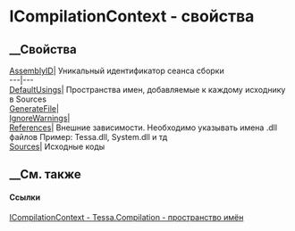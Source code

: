 # ICompilationContext - свойства
##  __Свойства
[AssemblyID](P_Tessa_Compilation_ICompilationContext_AssemblyID.htm)|
Уникальный идентификатор сеанса сборки  
---|---  
[DefaultUsings](P_Tessa_Compilation_ICompilationContext_DefaultUsings.htm)|
Пространства имен, добавляемые к каждому исходнику в Sources  
[GenerateFile](P_Tessa_Compilation_ICompilationContext_GenerateFile.htm)|  
[IgnoreWarnings](P_Tessa_Compilation_ICompilationContext_IgnoreWarnings.htm)|  
[References](P_Tessa_Compilation_ICompilationContext_References.htm)|  Внешние
зависимости. Необходимо указывать имена .dll файлов Пример: Tessa.dll,
System.dll и тд  
[Sources](P_Tessa_Compilation_ICompilationContext_Sources.htm)|  Исходные коды  
## __См. также
#### Ссылки
[ICompilationContext - ](T_Tessa_Compilation_ICompilationContext.htm)
[Tessa.Compilation - пространство имён](N_Tessa_Compilation.htm)
